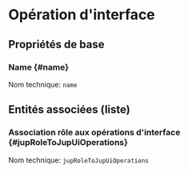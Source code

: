 # Opération d'interface
<!--- THIS FILE IS GENERATED PLEASE DO NOT EDIT IT DIRECTLY --->



## Propriétés de base

### Name {#name}



Nom technique: ```name```




## Entités associées (liste)

### Association rôle aux opérations d'interface {#jupRoleToJupUiOperations}



Nom technique: ```jupRoleToJupUiOperations```




